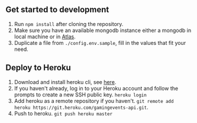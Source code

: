 ## Get started to development

1. Run `npm install` after cloning the repository.
2. Make sure you have an available mongodb instance either a mongodb in local machine or in [Atlas](https://www.mongodb.com/).
3. Duplicate a file from `./config.env.sample`, fill in the values that fit your need.

## Deploy to Heroku

1. Download and install heroku cli, see [here](https://devcenter.heroku.com/articles/heroku-cli).
2. If you haven't already, log in to your Heroku account and follow the prompts to create a new SSH public key. `heroku login`
3. Add heroku as a remote repository if you haven't. `git remote add heroku https://git.heroku.com/gamingevents-api.git`.
4. Push to heroku. `git push heroku master`
